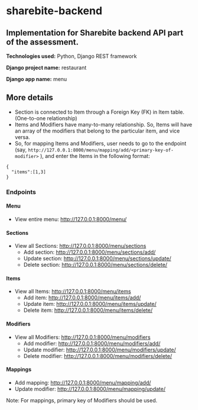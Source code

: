 # sharebite-backend

## Implementation for Sharebite backend API part of the assessment.

**Technologies used:** Python, Django REST framework

**Django project name:** restaurant

**Django app name:** menu

## More details

- Section is connected to Item through a Foreign Key (FK) in Item table. (One-to-one relationship)
- Items and Modifiers have many-to-many relationship. So, Items will have an array of the modifiers that belong to the particular item, and vice versa.
- So, for mapping Items and Modifiers, user needs to go to the endpoint (say, ```http://127.0.0.1:8000/menu/mapping/add/<primary-key-of-modifier>``` ), and enter the Items in the following format:
```
{
  "items":[1,3]
}
```

### Endpoints

#### Menu
- View entire menu: http://127.0.0.1:8000/menu/

#### Sections
- View all Sections: http://127.0.0.1:8000/menu/sections
  - Add section: http://127.0.0.1:8000/menu/sections/add/<primary-key>
  - Update section: http://127.0.0.1:8000/menu/sections/update/<primary-key>
  - Delete section: http://127.0.0.1:8000/menu/sections/delete/<primary-key>

#### Items
- View all Items: http://127.0.0.1:8000/menu/items
  - Add item: http://127.0.0.1:8000/menu/items/add/<primary-key>
  - Update item: http://127.0.0.1:8000/menu/items/update/<primary-key>
  - Delete item: http://127.0.0.1:8000/menu/items/delete/<primary-key>

#### Modifiers
- View all Modifiers: http://127.0.0.1:8000/menu/modifiers
  - Add modifier: http://127.0.0.1:8000/menu/modifiers/add/<primary-key>
  - Update modifier: http://127.0.0.1:8000/menu/modifiers/update/<primary-key>
  - Delete modifier: http://127.0.0.1:8000/menu/modifiers/delete/<primary-key>
  
#### Mappings
- Add mapping: http://127.0.0.1:8000/menu/mapping/add/<primary-key>
- Update modifier: http://127.0.0.1:8000/menu/mapping/update/<primary-key>

Note: For mappings, primary key of Modifiers should be used.
